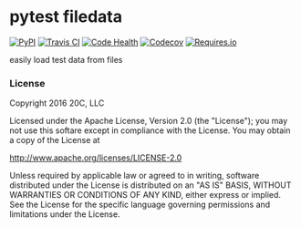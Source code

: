 
# pytest filedata

[![PyPI](https://img.shields.io/pypi/v/pytest-filedata.svg?maxAge=3600)](https://pypi.python.org/pypi/pytest-filedata)
[![Travis CI](https://img.shields.io/travis/20c/pytest-filedata.svg?maxAge=3600)](https://travis-ci.org/20c/pytest-filedata)
[![Code Health](https://landscape.io/github/20c/pytest-filedata/master/landscape.svg?style=flat)](https://landscape.io/github/20c/pytest-filedata/master)
[![Codecov](https://img.shields.io/codecov/c/github/20c/pytest-filedata/master.svg?maxAge=3600)](https://codecov.io/github/20c/pytest-filedata)
[![Requires.io](https://img.shields.io/requires/github/20c/pytest-filedata.svg?maxAge=3600)](https://requires.io/github/20c/pytest-filedata/requirements)

easily load test data from files

### License

Copyright 2016 20C, LLC

Licensed under the Apache License, Version 2.0 (the "License");
you may not use this softare except in compliance with the License.
You may obtain a copy of the License at

   http://www.apache.org/licenses/LICENSE-2.0

Unless required by applicable law or agreed to in writing, software
distributed under the License is distributed on an "AS IS" BASIS,
WITHOUT WARRANTIES OR CONDITIONS OF ANY KIND, either express or implied.
See the License for the specific language governing permissions and
limitations under the License.
